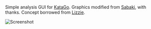 Simple analysis GUI for [KataGo](https://github.com/lightvector/KataGo). Graphics modified from [Sabaki](https://github.com/SabakiHQ/Sabaki), with thanks. Concept borrowed from [Lizzie](https://github.com/featurecat/lizzie).

![Screenshot](https://user-images.githubusercontent.com/16438795/118061873-b8f8b600-b38d-11eb-8ac0-cf8ebc7a2a60.png)

